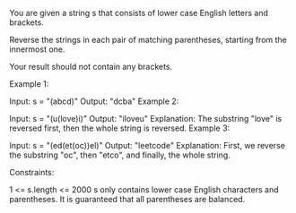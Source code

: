 You are given a string s that consists of lower case English letters and brackets.

Reverse the strings in each pair of matching parentheses, starting from the innermost one.

Your result should not contain any brackets.

 

Example 1:

Input: s = "(abcd)"
Output: "dcba"
Example 2:

Input: s = "(u(love)i)"
Output: "iloveu"
Explanation: The substring "love" is reversed first, then the whole string is reversed.
Example 3:

Input: s = "(ed(et(oc))el)"
Output: "leetcode"
Explanation: First, we reverse the substring "oc", then "etco", and finally, the whole string.
 

Constraints:

1 <= s.length <= 2000
s only contains lower case English characters and parentheses.
It is guaranteed that all parentheses are balanced.